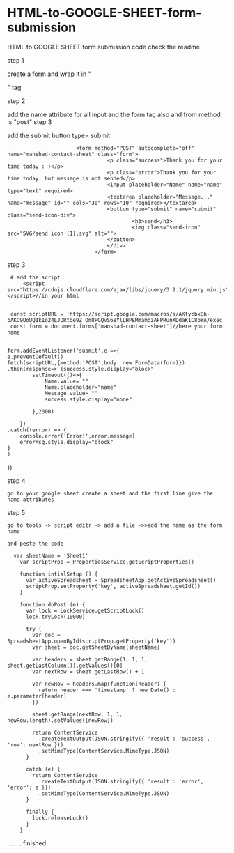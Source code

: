 # HTML-to-GOOGLE-SHEET-form-submission
HTML to GOOGLE SHEET form submission code check the readme


step 1

  create a form and wrap it in  "<form>" tag
  
step 2 
  
  add the name attribute for all input and the form tag also and from method is "post"
step 3
  
  add the submit button type= submit
  
  
  
                          <form method="POST" autocomplete="off" name="manshad-contact-sheet" class="form">
                                    <p class="success">Thank you for your time today : )</p>
                                    <p class="error">Thank you for your time today. but message is not sended</p>
                                    <input placeholder="Name" name="name" type="text" required>
                                    <textarea placeholder="Message..." name="message" id="" cols="30" rows="10" required></textarea>
                                    <button type="submit" name="submit" class="send-icon-div">
                                            <h3>send</h3>
                                            <img class="send-icon" src="SVG/send icon (1).svg" alt="">
                                    </button>
                                    </div>
                                </form>
                                
                                
  step 3 
  
     # add the script 
         <script src="https://cdnjs.cloudflare.com/ajax/libs/jquery/3.2.1/jquery.min.js"></script>//in your html

     
     const scriptURL = 'https://script.google.com/macros/s/AKfycbxBh-oAKO9UoUQ1k1o24LJORtqe9Z_Om8PGQvS68YlLHPEMmamdzAFPRunKDdaK1C8oWA/exec'
     const form = document.forms['manshad-contact-sheet']//here your form name
     
     
    form.addEventListener('submit',e =>{
    e.preventDefault()
    fetch(scriptURL,{method:'POST',body: new FormData(form)})
    .then(response=> {success.style.display="block"
            setTimeout(()=>{
                Name.value= ""
                Name.placeholder="name"
                Message.value= ""
                success.style.display="none"

            },2000)
            
        })
    .catch((error) => {
        console.error('Error!',error.message)
        errorMsg.style.display="block" 
    }
    )
    
})


  step 4
  
    go to your google sheet create a sheet and the first line give the name attributes
    
    
  step 5 
  
    go to tools -> script editr -> add a file ->>add the name as the form name
    
    and peste the code
    
      var sheetName = 'Sheet1'
		var scriptProp = PropertiesService.getScriptProperties()

		function intialSetup () {
		  var activeSpreadsheet = SpreadsheetApp.getActiveSpreadsheet()
		  scriptProp.setProperty('key', activeSpreadsheet.getId())
		}

		function doPost (e) {
		  var lock = LockService.getScriptLock()
		  lock.tryLock(10000)

		  try {
			var doc = SpreadsheetApp.openById(scriptProp.getProperty('key'))
			var sheet = doc.getSheetByName(sheetName)

			var headers = sheet.getRange(1, 1, 1, sheet.getLastColumn()).getValues()[0]
			var nextRow = sheet.getLastRow() + 1

			var newRow = headers.map(function(header) {
			  return header === 'timestamp' ? new Date() : e.parameter[header]
			})

			sheet.getRange(nextRow, 1, 1, newRow.length).setValues([newRow])

			return ContentService
			  .createTextOutput(JSON.stringify({ 'result': 'success', 'row': nextRow }))
			  .setMimeType(ContentService.MimeType.JSON)
		  }

		  catch (e) {
			return ContentService
			  .createTextOutput(JSON.stringify({ 'result': 'error', 'error': e }))
			  .setMimeType(ContentService.MimeType.JSON)
		  }

		  finally {
			lock.releaseLock()
		  }
		}
    
    
    
    
 ........
 finished
 
